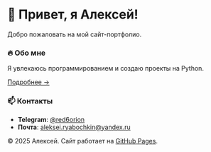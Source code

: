 <link rel="icon" href="assets/images/favicon.png">

<style>
  #duck-cursor {
    position: fixed;
    width: 60px;
    height: 60px;
    background-image: url('assets/images/xz.png');
    background-size: contain;
    pointer-events: none;
    z-index: 9999;
    transition: transform 0.3s ease; /* Плавность поворота */
  }
</style>

<div id="rocket-cursor"></div>

<script>
// Проверяем загрузку DOM
document.addEventListener('DOMContentLoaded', function() {
  const rocket = document.getElementById('rocket-cursor');
  let posX = 0, posY = 0;
  let mouseX = 0, mouseY = 0;
  
  // Плавное следование за курсором
  function followCursor() {
    posX += (mouseX - posX - 16) * 0.2;
    posY += (mouseY - posY - 16) * 0.2;
    
    rocket.style.left = posX + 'px';
    rocket.style.top = posY + 'px';
    
    requestAnimationFrame(followCursor);
  }
  
  // Отслеживание положения мыши
  document.addEventListener('mousemove', function(e) {
    mouseX = e.clientX;
    mouseY = e.clientY;
    
    // Поворот ракеты
    const angle = Math.atan2(e.movementY, e.movementX) * 180 / Math.PI;
    rocket.style.transform = `rotate(${angle + 90}deg)`;
  });
  
  followCursor();
});
</script>

# 🚀 Привет, я Алексей!

Добро пожаловать на мой сайт-портфолио.

### 🔥 Обо мне  
Я увлекаюсь программированием и создаю проекты на Python.  

[Подробнее →](about.md)

### 📫 Контакты  
- **Telegram**: [@red6orion](https://t.me/red6orion)  
- **Почта**: [aleksei.ryabochkin@yandex.ru](mailto:aleksei.ryabochkin@yandex.ru)  

© 2025 Алексей. Сайт работает на [GitHub Pages](https://pages.github.com/).
